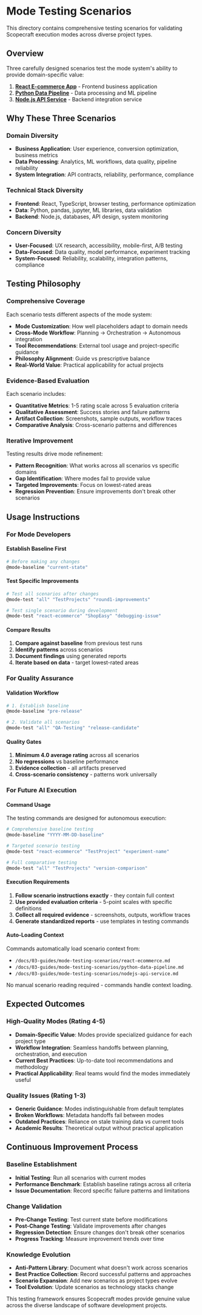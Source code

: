 # Mode Testing Scenarios

This directory contains comprehensive testing scenarios for validating Scopecraft execution modes across diverse project types.

## Overview

Three carefully designed scenarios test the mode system's ability to provide domain-specific value:

1. **[React E-commerce App](./react-ecommerce.md)** - Frontend business application
2. **[Python Data Pipeline](./python-data-pipeline.md)** - Data processing and ML pipeline  
3. **[Node.js API Service](./nodejs-api-service.md)** - Backend integration service

## Why These Three Scenarios

### Domain Diversity
- **Business Application**: User experience, conversion optimization, business metrics
- **Data Processing**: Analytics, ML workflows, data quality, pipeline reliability
- **System Integration**: API contracts, reliability, performance, compliance

### Technical Stack Diversity
- **Frontend**: React, TypeScript, browser testing, performance optimization
- **Data**: Python, pandas, jupyter, ML libraries, data validation
- **Backend**: Node.js, databases, API design, system monitoring

### Concern Diversity
- **User-Focused**: UX research, accessibility, mobile-first, A/B testing
- **Data-Focused**: Data quality, model performance, experiment tracking
- **System-Focused**: Reliability, scalability, integration patterns, compliance

## Testing Philosophy

### Comprehensive Coverage
Each scenario tests different aspects of the mode system:
- **Mode Customization**: How well placeholders adapt to domain needs
- **Cross-Mode Workflow**: Planning → Orchestration → Autonomous integration
- **Tool Recommendations**: External tool usage and project-specific guidance
- **Philosophy Alignment**: Guide vs prescriptive balance
- **Real-World Value**: Practical applicability for actual projects

### Evidence-Based Evaluation
Each scenario includes:
- **Quantitative Metrics**: 1-5 rating scale across 5 evaluation criteria
- **Qualitative Assessment**: Success stories and failure patterns
- **Artifact Collection**: Screenshots, sample outputs, workflow traces
- **Comparative Analysis**: Cross-scenario patterns and differences

### Iterative Improvement
Testing results drive mode refinement:
- **Pattern Recognition**: What works across all scenarios vs specific domains
- **Gap Identification**: Where modes fail to provide value
- **Targeted Improvements**: Focus on lowest-rated areas
- **Regression Prevention**: Ensure improvements don't break other scenarios

## Usage Instructions

### For Mode Developers

#### Establish Baseline First
```bash
# Before making any changes
@mode-baseline "current-state"
```

#### Test Specific Improvements
```bash
# Test all scenarios after changes
@mode-test "all" "TestProjects" "round1-improvements"

# Test single scenario during development
@mode-test "react-ecommerce" "ShopEasy" "debugging-issue"
```

#### Compare Results
1. **Compare against baseline** from previous test runs
2. **Identify patterns** across scenarios
3. **Document findings** using generated reports
4. **Iterate based on data** - target lowest-rated areas

### For Quality Assurance

#### Validation Workflow
```bash
# 1. Establish baseline
@mode-baseline "pre-release"

# 2. Validate all scenarios
@mode-test "all" "QA-Testing" "release-candidate"
```

#### Quality Gates
1. **Minimum 4.0 average rating** across all scenarios
2. **No regressions** vs baseline performance  
3. **Evidence collection** - all artifacts preserved
4. **Cross-scenario consistency** - patterns work universally

### For Future AI Execution

#### Command Usage
The testing commands are designed for autonomous execution:

```bash
# Comprehensive baseline testing
@mode-baseline "YYYY-MM-DD-baseline"

# Targeted scenario testing
@mode-test "react-ecommerce" "TestProject" "experiment-name"

# Full comparative testing
@mode-test "all" "TestProjects" "version-comparison"
```

#### Execution Requirements
1. **Follow scenario instructions exactly** - they contain full context
2. **Use provided evaluation criteria** - 5-point scales with specific definitions
3. **Collect all required evidence** - screenshots, outputs, workflow traces
4. **Generate standardized reports** - use templates in testing commands

#### Auto-Loading Context
Commands automatically load scenario context from:
- `/docs/03-guides/mode-testing-scenarios/react-ecommerce.md`
- `/docs/03-guides/mode-testing-scenarios/python-data-pipeline.md`  
- `/docs/03-guides/mode-testing-scenarios/nodejs-api-service.md`

No manual scenario reading required - commands handle context loading.

## Expected Outcomes

### High-Quality Modes (Rating 4-5)
- **Domain-Specific Value**: Modes provide specialized guidance for each project type
- **Workflow Integration**: Seamless handoffs between planning, orchestration, and execution
- **Current Best Practices**: Up-to-date tool recommendations and methodology
- **Practical Applicability**: Real teams would find the modes immediately useful

### Quality Issues (Rating 1-3)
- **Generic Guidance**: Modes indistinguishable from default templates
- **Broken Workflows**: Metadata handoffs fail between modes
- **Outdated Practices**: Reliance on stale training data vs current tools
- **Academic Results**: Theoretical output without practical application

## Continuous Improvement Process

### Baseline Establishment
- **Initial Testing**: Run all scenarios with current modes
- **Performance Benchmark**: Establish baseline ratings across all criteria
- **Issue Documentation**: Record specific failure patterns and limitations

### Change Validation
- **Pre-Change Testing**: Test current state before modifications
- **Post-Change Testing**: Validate improvements after changes
- **Regression Detection**: Ensure changes don't break other scenarios
- **Progress Tracking**: Measure improvement trends over time

### Knowledge Evolution
- **Anti-Pattern Library**: Document what doesn't work across scenarios
- **Best Practice Collection**: Record successful patterns and approaches
- **Scenario Expansion**: Add new scenarios as project types evolve
- **Tool Evolution**: Update scenarios as technology stacks change

This testing framework ensures Scopecraft modes provide genuine value across the diverse landscape of software development projects.